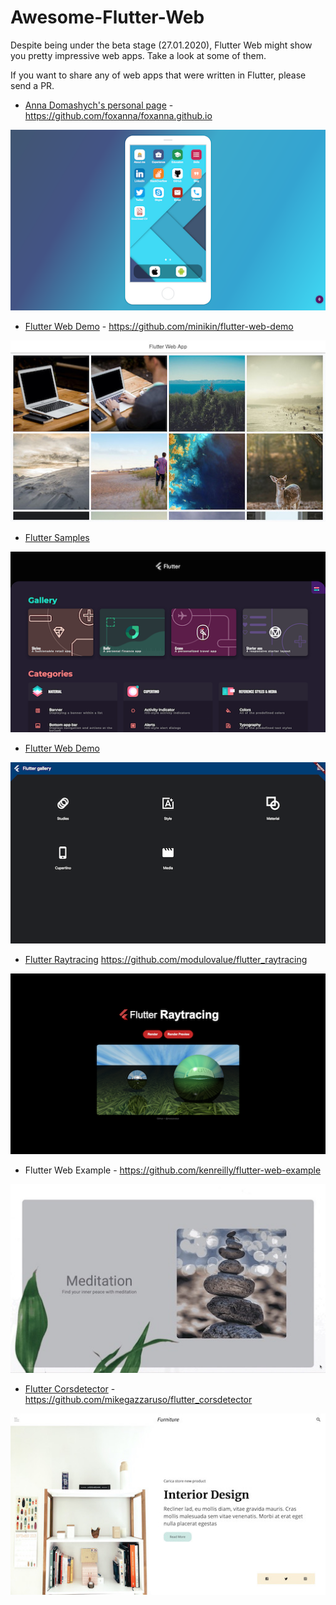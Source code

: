 # Awesome-Flutter-Web

Despite being under the beta stage (27.01.2020), Flutter Web might show you pretty impressive web apps. Take a look at some of them.

If you want to share any of web apps that were written in Flutter, please send a PR.

- [Anna Domashych's personal page](https://foxanna.github.io/#/) - https://github.com/foxanna/foxanna.github.io

![Anna Domashych's personal page](images/foxanna_github_io.png)

- [Flutter Web Demo](http://minikin.me/flutter-web-demo/#/) - https://github.com/minikin/flutter-web-demo

![Flutter Web Demo](images/flutter_web_demo.jpg)

- [Flutter Samples](https://flutter.github.io/samples/#/)

![Flutter Samples](images/flutter_samples.png)

- [Flutter Web Demo](https://flutter-web-demo.firebaseapp.com/#/)

![Flutter Web Demo](images/flutter_web_demo_2.png)

- [Flutter Raytracing](https://modulovalue.com/flutter_raytracing/#/) https://github.com/modulovalue/flutter_raytracing

![Flutter Raytracing](images/flutter_raytracing.png)

- Flutter Web Example - https://github.com/kenreilly/flutter-web-example

![Flutter Web Example](images/flutter_web_example.jpg)

- [Flutter Corsdetector](http://neevashramdial.me/furniture-flutter-web/#/) - https://github.com/mikegazzaruso/flutter_corsdetector

![Flutter Corsdetector](images/flutter_corsdetector.jpg)